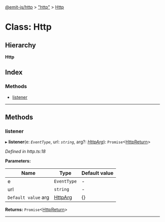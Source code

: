 [@emit-js/http](../README.md) > ["http"](../modules/_http_.md) > [Http](../classes/_http_.http.md)

# Class: Http

## Hierarchy

**Http**

## Index

### Methods

* [listener](_http_.http.md#listener)

---

## Methods

<a id="listener"></a>

###  listener

▸ **listener**(e: *`EventType`*, url: *`string`*, arg?: *[HttpArg](../interfaces/_http_.httparg.md)*): `Promise`<[HttpReturn](../modules/_http_.md#httpreturn)>

*Defined in http.ts:18*

**Parameters:**

| Name | Type | Default value |
| ------ | ------ | ------ |
| e | `EventType` | - |
| url | `string` | - |
| `Default value` arg | [HttpArg](../interfaces/_http_.httparg.md) |  {} |

**Returns:** `Promise`<[HttpReturn](../modules/_http_.md#httpreturn)>

___

